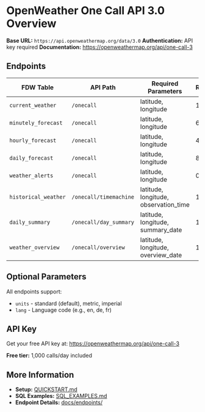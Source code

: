 # OpenWeather One Call API 3.0 Overview

**Base URL:** `https://api.openweathermap.org/data/3.0`
**Authentication:** API key required
**Documentation:** https://openweathermap.org/api/one-call-3

## Endpoints

| FDW Table | API Path | Required Parameters | Rows |
|-----------|----------|---------------------|------|
| `current_weather` | `/onecall` | latitude, longitude | 1 |
| `minutely_forecast` | `/onecall` | latitude, longitude | 60 |
| `hourly_forecast` | `/onecall` | latitude, longitude | 48 |
| `daily_forecast` | `/onecall` | latitude, longitude | 8 |
| `weather_alerts` | `/onecall` | latitude, longitude | 0-N |
| `historical_weather` | `/onecall/timemachine` | latitude, longitude, observation_time | 1 |
| `daily_summary` | `/onecall/day_summary` | latitude, longitude, summary_date | 1 |
| `weather_overview` | `/onecall/overview` | latitude, longitude, overview_date | 1 |

## Optional Parameters

All endpoints support:
- `units` - standard (default), metric, imperial
- `lang` - Language code (e.g., en, de, fr)

## API Key

Get your free API key at: https://openweathermap.org/api/one-call-3

**Free tier:** 1,000 calls/day included

## More Information

- **Setup:** [QUICKSTART.md](../../QUICKSTART.md)
- **SQL Examples:** [SQL_EXAMPLES.md](SQL_EXAMPLES.md)
- **Endpoint Details:** [docs/endpoints/](../endpoints/)
